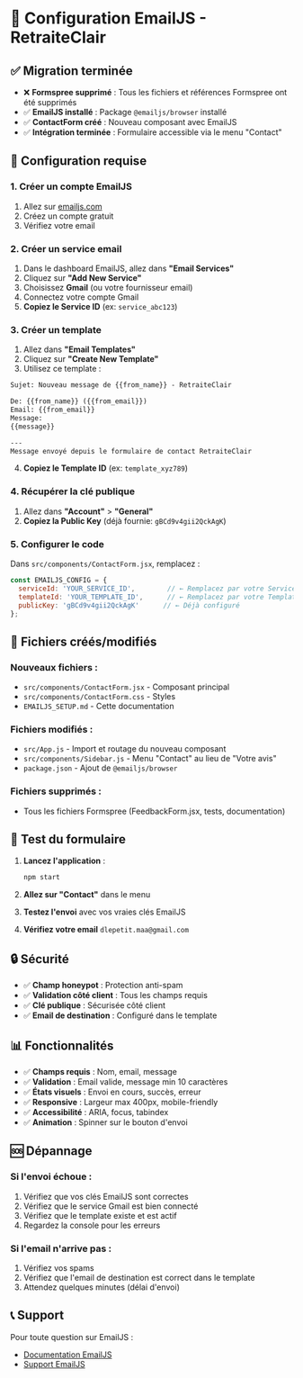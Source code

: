 # 📧 Configuration EmailJS - RetraiteClair

## ✅ Migration terminée
- ❌ **Formspree supprimé** : Tous les fichiers et références Formspree ont été supprimés
- ✅ **EmailJS installé** : Package `@emailjs/browser` installé
- ✅ **ContactForm créé** : Nouveau composant avec EmailJS
- ✅ **Intégration terminée** : Formulaire accessible via le menu "Contact"

## 🔧 Configuration requise

### 1. Créer un compte EmailJS
1. Allez sur [emailjs.com](https://emailjs.com)
2. Créez un compte gratuit
3. Vérifiez votre email

### 2. Créer un service email
1. Dans le dashboard EmailJS, allez dans **"Email Services"**
2. Cliquez sur **"Add New Service"**
3. Choisissez **Gmail** (ou votre fournisseur email)
4. Connectez votre compte Gmail
5. **Copiez le Service ID** (ex: `service_abc123`)

### 3. Créer un template
1. Allez dans **"Email Templates"**
2. Cliquez sur **"Create New Template"**
3. Utilisez ce template :

```html
Sujet: Nouveau message de {{from_name}} - RetraiteClair

De: {{from_name}} ({{from_email}})
Email: {{from_email}}
Message:
{{message}}

---
Message envoyé depuis le formulaire de contact RetraiteClair
```

4. **Copiez le Template ID** (ex: `template_xyz789`)

### 4. Récupérer la clé publique
1. Allez dans **"Account"** > **"General"**
2. **Copiez la Public Key** (déjà fournie: `gBCd9v4gii2QckAgK`)

### 5. Configurer le code
Dans `src/components/ContactForm.jsx`, remplacez :

```javascript
const EMAILJS_CONFIG = {
  serviceId: 'YOUR_SERVICE_ID',        // ← Remplacez par votre Service ID
  templateId: 'YOUR_TEMPLATE_ID',      // ← Remplacez par votre Template ID
  publicKey: 'gBCd9v4gii2QckAgK'      // ← Déjà configuré
};
```

## 📁 Fichiers créés/modifiés

### Nouveaux fichiers :
- `src/components/ContactForm.jsx` - Composant principal
- `src/components/ContactForm.css` - Styles
- `EMAILJS_SETUP.md` - Cette documentation

### Fichiers modifiés :
- `src/App.js` - Import et routage du nouveau composant
- `src/components/Sidebar.js` - Menu "Contact" au lieu de "Votre avis"
- `package.json` - Ajout de `@emailjs/browser`

### Fichiers supprimés :
- Tous les fichiers Formspree (FeedbackForm.jsx, tests, documentation)

## 🚀 Test du formulaire

1. **Lancez l'application** :
   ```bash
   npm start
   ```

2. **Allez sur "Contact"** dans le menu

3. **Testez l'envoi** avec vos vraies clés EmailJS

4. **Vérifiez votre email** `dlepetit.maa@gmail.com`

## 🔒 Sécurité

- ✅ **Champ honeypot** : Protection anti-spam
- ✅ **Validation côté client** : Tous les champs requis
- ✅ **Clé publique** : Sécurisée côté client
- ✅ **Email de destination** : Configuré dans le template

## 📊 Fonctionnalités

- ✅ **Champs requis** : Nom, email, message
- ✅ **Validation** : Email valide, message min 10 caractères
- ✅ **États visuels** : Envoi en cours, succès, erreur
- ✅ **Responsive** : Largeur max 400px, mobile-friendly
- ✅ **Accessibilité** : ARIA, focus, tabindex
- ✅ **Animation** : Spinner sur le bouton d'envoi

## 🆘 Dépannage

### Si l'envoi échoue :
1. Vérifiez que vos clés EmailJS sont correctes
2. Vérifiez que le service Gmail est bien connecté
3. Vérifiez que le template existe et est actif
4. Regardez la console pour les erreurs

### Si l'email n'arrive pas :
1. Vérifiez vos spams
2. Vérifiez que l'email de destination est correct dans le template
3. Attendez quelques minutes (délai d'envoi)

## 📞 Support

Pour toute question sur EmailJS :
- [Documentation EmailJS](https://www.emailjs.com/docs/)
- [Support EmailJS](https://www.emailjs.com/support/)





